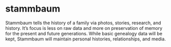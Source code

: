 # stammbaum
Stammbaum tells the history of a family via photos, stories, research, and history.
It’s focus is less on raw data and more on preservation of memory for the present
and future generations. While basic genealogy data will be kept, Stammbaum will
maintain personal histories, relationships, and media.
